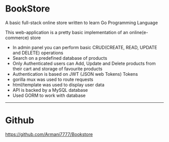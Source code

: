 # BookStore
A basic full-stack online store written to learn Go Programming Language

This web-application is a pretty basic implementation of an online(e-commerce) store

* In admin panel you can perform basic CRUD(CREATE, READ, UPDATE and DELETE) operations
* Search on a predefined database of products
* Only Authenticated users can Add, Update and Delete products from their cart and storage of favourite products
* Authentication is based on JWT (JSON web Tokens) Tokens
* gorilla mux was used to route requests
* html/template was used to display user data
* API is backed by a MySQL database
* Used GORM to work with database
______
# Github
https://github.com/Armani7777/Bookstore
